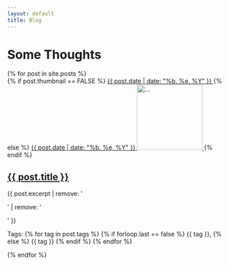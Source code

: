 ```yaml
---
layout: default
title: Blog
---
```

<div class="blog-wrapper col-sm-8 col-sm-offset-1">
  <h1 id="blog-title">Some Thoughts</h1>
  {% for post in site.posts %}
  <div class="blog-list row">
    <div>
      {% if post.thumbnail == FALSE %}
          <a class="img-link" href="{{ post.url }}">
              <span class="date-holder">{{ post.date | date: "%b. %e, %Y" }}</span>
          </a>
        {% else %} 
          <a class="img-link" href="{{ post.url }}">
            <span class="date-holder">{{ post.date | date: "%b. %e, %Y" }}</span>
            <img alt="..." class="blog-list-img img-rounded" height="150" src="{{ site.baseurl }}/assets/img/{{ post.thumbnail }}" width="150">
          </a>
        {% endif %}
        <div class="caption">
          <a href="{{ post.url }}"><h2>{{ post.title }}</h2></a>
          <p> {{ post.excerpt | remove: '<p>' | remove: '</p>' }} </p>
          <p>Tags: 
          {% for tag in post.tags %}
            {% if forloop.last == false %}
          	  {{ tag }},
            {% else %} 
              {{ tag }} 
            {% endif %}
          {% endfor %}
          </p>
        </div>
    </div>
  </div>
  {% endfor %}
</div>